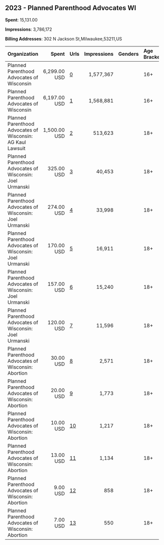 ## 2023 - Planned Parenthood Advocates WI 
**Spent**: 15,131.00

**Impressions**: 3,786,172

**Billing Addresses**: 302 N Jackson St,Milwaukee,53211,US

|Organization|Spent|Urls|Impressions|Genders|Age Brackets|Country Codes|
|:---|---:|:---|---:|:---|:---|:---|
|Planned Parenthood Advocates of Wisconsin|6,299.00 USD|[0](https://www.snap.com/political-ads/asset/db84cc41777d8d5e5c0050996dcb8a53a20d80af84b0d226a699dfe8de51cd2f?mediaType=png)|1,577,367||16+|united states|
|Planned Parenthood Advocates of Wisconsin|6,197.00 USD|[1](https://www.snap.com/political-ads/asset/140938edb5714cea292bac4e69ee21075971173fc1d11ad0a514e9f656fc41fb?mediaType=png)|1,568,881||16+|united states|
|Planned Parenthood Advocates of Wisconsin: AG Kaul Lawsuit|1,500.00 USD|[2](https://www.snap.com/political-ads/asset/580075930b8512524fa6336e77d621ff5805d259700c6b491d545b59bfc93f8b?mediaType=mp4)|513,623||18+|united states|
|Planned Parenthood Advocates of Wisconsin: Joel Urmanski|325.00 USD|[3](https://www.snap.com/political-ads/asset/1c00ae192ca838d65a61387f48d7e83af6a5cd834d1c3533b1ac49fe0183a58b?mediaType=png)|40,453||18+|united states|
|Planned Parenthood Advocates of Wisconsin: Joel Urmanski|274.00 USD|[4](https://www.snap.com/political-ads/asset/4c206800ee197603f0055a40c58f8722b5b7daae29ad6a5dcc0a9e9bab3dbdff?mediaType=png)|33,998||18+|united states|
|Planned Parenthood Advocates of Wisconsin: Joel Urmanski|170.00 USD|[5](https://www.snap.com/political-ads/asset/8f728703c5762b403661afa47c9bf839877f313c0eeffc2671052caf50ed56c5?mediaType=mp4)|16,911||18+|united states|
|Planned Parenthood Advocates of Wisconsin: Joel Urmanski|157.00 USD|[6](https://www.snap.com/political-ads/asset/8da3aa90cba3d16c3b147ec7a606e5b77cd3031cefb022a69dd7d3384c18f2b8?mediaType=png)|15,240||18+|united states|
|Planned Parenthood Advocates of Wisconsin: Joel Urmanski|120.00 USD|[7](https://www.snap.com/political-ads/asset/d9b1c6dfc4e81203daf0a91dcddbd2556862b312c343f3b39df509d9392f3b0a?mediaType=png)|11,596||18+|united states|
|Planned Parenthood Advocates of Wisconsin: Abortion|30.00 USD|[8](https://www.snap.com/political-ads/asset/48b4a025b9bc000779df437f0eaf82a7a3267ba9068f40a7562425f9d99205f1?mediaType=mp4)|2,571||18+|united states|
|Planned Parenthood Advocates of Wisconsin: Abortion|20.00 USD|[9](https://www.snap.com/political-ads/asset/2c3ed85898f1de7ed82777efec485b4dd868fb7897db1fb1e75a4bf17f0d2d05?mediaType=mp4)|1,773||18+|united states|
|Planned Parenthood Advocates of Wisconsin: Abortion|10.00 USD|[10](https://www.snap.com/political-ads/asset/cf47405743871e9b5fbc0e05a4c0a1c7836e76bf45428465fad952b325bf38cc?mediaType=mp4)|1,217||18+|united states|
|Planned Parenthood Advocates of Wisconsin: Abortion|13.00 USD|[11](https://www.snap.com/political-ads/asset/83b67a343584a988c0220ceb97efa284ea8e38d4830fdd159c52cd2f2aec3916?mediaType=mp4)|1,134||18+|united states|
|Planned Parenthood Advocates of Wisconsin: Abortion|9.00 USD|[12](https://www.snap.com/political-ads/asset/95f7a2416fd675e3e31f09515f56f06bab652f2cf3bcc54a48f5e2454faa2988?mediaType=mp4)|858||18+|united states|
|Planned Parenthood Advocates of Wisconsin: Abortion|7.00 USD|[13](https://www.snap.com/political-ads/asset/58992ed0f9fbad12c71dd85d227107aa4a033d5cf95d01bf8f343fd936c146a1?mediaType=mp4)|550||18+|united states|
